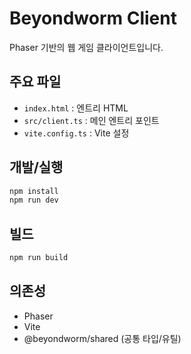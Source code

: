# Beyondworm Client

Phaser 기반의 웹 게임 클라이언트입니다.

## 주요 파일

- `index.html` : 엔트리 HTML
- `src/client.ts` : 메인 엔트리 포인트
- `vite.config.ts` : Vite 설정

## 개발/실행

```sh
npm install
npm run dev
```

## 빌드

```sh
npm run build
```

## 의존성

- Phaser
- Vite
- @beyondworm/shared (공통 타입/유틸)